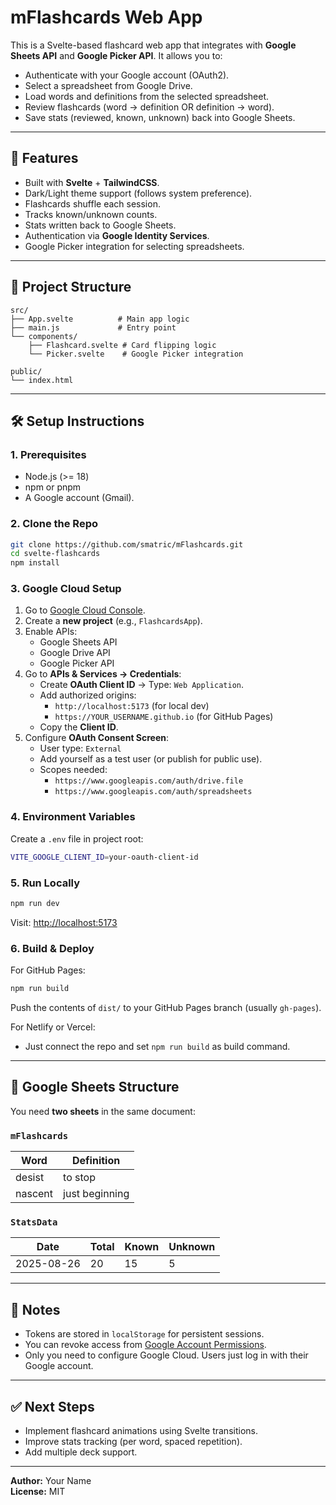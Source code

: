 # mFlashcards Web App

This is a Svelte-based flashcard web app that integrates with **Google Sheets API** and **Google Picker API**. It allows you to:
- Authenticate with your Google account (OAuth2).
- Select a spreadsheet from Google Drive.
- Load words and definitions from the selected spreadsheet.
- Review flashcards (word → definition OR definition → word).
- Save stats (reviewed, known, unknown) back into Google Sheets.

---

## 🚀 Features
- Built with **Svelte** + **TailwindCSS**.
- Dark/Light theme support (follows system preference).
- Flashcards shuffle each session.
- Tracks known/unknown counts.
- Stats written back to Google Sheets.
- Authentication via **Google Identity Services**.
- Google Picker integration for selecting spreadsheets.

---

## 📂 Project Structure
```
src/
├── App.svelte          # Main app logic
├── main.js             # Entry point
└── components/
    ├── Flashcard.svelte # Card flipping logic
    └── Picker.svelte    # Google Picker integration

public/
└── index.html
```

---

## 🛠️ Setup Instructions

### 1. Prerequisites
- Node.js (>= 18)
- npm or pnpm
- A Google account (Gmail).

### 2. Clone the Repo
```bash
git clone https://github.com/smatric/mFlashcards.git
cd svelte-flashcards
npm install
```

### 3. Google Cloud Setup
1. Go to [Google Cloud Console](https://console.cloud.google.com/).
2. Create a **new project** (e.g., `FlashcardsApp`).
3. Enable APIs:
   - Google Sheets API
   - Google Drive API
   - Google Picker API
4. Go to **APIs & Services → Credentials**:
   - Create **OAuth Client ID** → Type: `Web Application`.
   - Add authorized origins:
     - `http://localhost:5173` (for local dev)
     - `https://YOUR_USERNAME.github.io` (for GitHub Pages)
   - Copy the **Client ID**.
5. Configure **OAuth Consent Screen**:
   - User type: `External`
   - Add yourself as a test user (or publish for public use).
   - Scopes needed:
     - `https://www.googleapis.com/auth/drive.file`
     - `https://www.googleapis.com/auth/spreadsheets`

### 4. Environment Variables
Create a `.env` file in project root:
```bash
VITE_GOOGLE_CLIENT_ID=your-oauth-client-id
```

### 5. Run Locally
```bash
npm run dev
```
Visit: [http://localhost:5173](http://localhost:5173)

### 6. Build & Deploy
For GitHub Pages:
```bash
npm run build
```
Push the contents of `dist/` to your GitHub Pages branch (usually `gh-pages`).

For Netlify or Vercel:
- Just connect the repo and set `npm run build` as build command.

---

## 📑 Google Sheets Structure
You need **two sheets** in the same document:

### `mFlashcards`
| Word       | Definition           |
|------------|----------------------|
| desist     | to stop              |
| nascent    | just beginning       |

### `StatsData`
| Date       | Total | Known | Unknown |
|------------|-------|-------|---------|
| 2025-08-26 | 20    | 15    | 5       |

---

## 📌 Notes
- Tokens are stored in `localStorage` for persistent sessions.
- You can revoke access from [Google Account Permissions](https://myaccount.google.com/permissions).
- Only you need to configure Google Cloud. Users just log in with their Google account.

---

## ✅ Next Steps
- Implement flashcard animations using Svelte transitions.
- Improve stats tracking (per word, spaced repetition).
- Add multiple deck support.

---

**Author:** Your Name  
**License:** MIT
